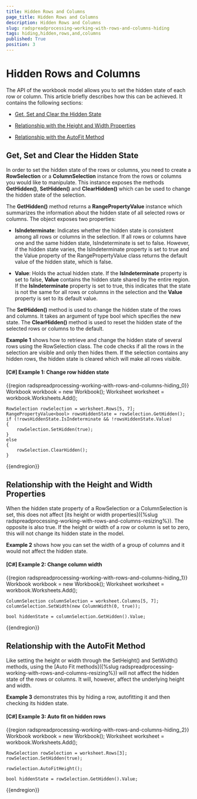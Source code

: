 ```yaml
---
title: Hidden Rows and Columns
page_title: Hidden Rows and Columns
description: Hidden Rows and Columns
slug: radspreadprocessing-working-with-rows-and-columns-hiding
tags: hiding,hidden,rows,and,columns
published: True
position: 3
---
```


# Hidden Rows and Columns


The API of the workbook model allows you to set the hidden state of each row or column. This article briefly describes how this can be achieved. It contains the following sections:


* [Get, Set and Clear the Hidden State](#get-set-and-clear-the-hidden-state)

* [Relationship with the Height and Width Properties](#relationship-with-the-height-and-width-properties)

* [Relationship with the AutoFit Method](#relationship-with-the-autoFit-method)


## Get, Set and Clear the Hidden State

In order to set the hidden state of the rows or columns, you need to create a __RowSelection__ or a __ColumnSelection__ instance from the rows or columns you would like to manipulate. This instance exposes the methods __GetHidden()__, __SetHidden()__ and __ClearHidden()__ which can be used to change the hidden state of the selection.

The __GetHidden()__ method returns a __RangePropertyValue__ instance which summarizes the information about the hidden state of all selected rows or columns. The object exposes two properties:

* __IsIndeterminate__: Indicates whether the hidden state is consistent among all rows or columns in the selection. If all rows or columns have one and the same hidden state, IsIndeterminate is set to false. However, if the hidden state varies, the IsIndeterminate property is set to true and the Value property of the RangePropertyValue class returns the default value of the hidden state, which is false.  

* __Value__: Holds the actual hidden state. If the __IsIndeterminate__ property is set to false, __Value__ contains the hidden state shared by the entire region. If the __IsIndeterminate__ property is set to true, this indicates that the state is not the same for all rows or columns in the selection and the __Value__ property is set to its default value.

The __SetHidden()__ method is used to change the hidden state of the rows and columns. It takes an argument of type bool which specifies the new state. The __ClearHidden()__ method is used to reset the hidden state of the selected rows or columns to the default.

__Example 1__ shows how to retrieve and change the hidden state of several rows using the RowSelection class. The code checks if all the rows in the selection are visible and only then hides them. If the selection contains any hidden rows, the hidden state is cleared which will make all rows visible.

#### __[C#] Example 1: Change row hidden state__

{{region radspreadprocessing-working-with-rows-and-columns-hiding_0}}
    Workbook workbook = new Workbook();
    Worksheet worksheet = workbook.Worksheets.Add();

    RowSelection rowSelection = worksheet.Rows[5, 7];
    RangePropertyValue<bool> rowsHiddenState = rowSelection.GetHidden();
    if (!rowsHiddenState.IsIndeterminate && !rowsHiddenState.Value)
    {
        rowSelection.SetHidden(true);
    }
    else
    {
        rowSelection.ClearHidden();
    }
{{endregion}}


## Relationship with the Height and Width Properties

When the hidden state property of a RowSelection or a ColumnSelection is set, this does not affect [its height or width properties]({%slug radspreadprocessing-working-with-rows-and-columns-resizing%}). The opposite is also true. If the height or width of a row or column is set to zero, this will not change its hidden state in the model.

__Example 2__ shows how you can set the width of a group of columns and it would not affect the hidden state.

#### __[C#] Example 2: Change column width__

{{region radspreadprocessing-working-with-rows-and-columns-hiding_1}}
    Workbook workbook = new Workbook();
    Worksheet worksheet = workbook.Worksheets.Add();

    ColumnSelection columnSelection = worksheet.Columns[5, 7];
    columnSelection.SetWidth(new ColumnWidth(0, true));

    bool hiddenState = columnSelection.GetHidden().Value;
{{endregion}}

## Relationship with the AutoFit Method

Like setting the height or width through the SetHeight() and SetWidth() methods, using the [Auto Fit methods]({%slug radspreadprocessing-working-with-rows-and-columns-resizing%}) will not affect the hidden state of the rows or columns. It will, however, affect the underlying height and width.

__Example 3__ demonstrates this by hiding a row, autofitting it and then checking its hidden state.

#### __[C#] Example 3: Auto fit on hidden rows__

{{region radspreadprocessing-working-with-rows-and-columns-hiding_2}}
    Workbook workbook = new Workbook();
    Worksheet worksheet = workbook.Worksheets.Add();

    RowSelection rowSelection = worksheet.Rows[3];
    rowSelection.SetHidden(true);

    rowSelection.AutoFitHeight();

    bool hiddenState = rowSelection.GetHidden().Value;
{{endregion}}


